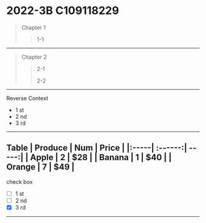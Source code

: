 # 2022-3B C109118229

>Chapter 1
>>1-1
---
>Chapter 2
>>2-1
>>
>>2-2
---
Reverse Context
* 1 st
* 2 nd
* 3 rd
---
Table
| Produce | Num | Price |
|:-----| :------:| -----:|
| Apple | 2 | $28 |
| Banana | 1 | $40 |
| Orange | 7 | $49 |
---
check box
-  [ ] 1 st
-  [ ] 2 nd
-  [x] 3 rd
---

